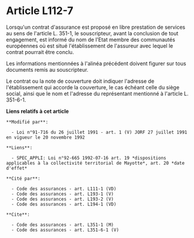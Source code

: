 # Article L112-7

Lorsqu'un contrat d'assurance est proposé en libre prestation de services au sens de l'article L. 351-1, le souscripteur,
avant la conclusion de tout engagement, est informé du nom de l'Etat membre des communautés européennes où est situé
l'établissement de l'assureur avec lequel le contrat pourrait être conclu.

Les informations mentionnées à l'alinéa précédent doivent figurer sur tous documents remis au souscripteur.

Le contrat ou la note de couverture doit indiquer l'adresse de l'établissement qui accorde la couverture, le cas échéant
celle du siège social, ainsi que le nom et l'adresse du représentant mentionné à l'article L. 351-6-1.

**Liens relatifs à cet article**

	**Modifié par**:

	  - Loi n°91-716 du 26 juillet 1991 - art. 1 (V) JORF 27 juillet 1991 en vigueur le 20 novembre 1992

	**Liens**:

	  - SPEC_APPLI: Loi n°92-665 1992-07-16 art. 19 *dispositions applicables à la collectivité territorial de Mayotte*, art. 20 *date d'effet*

	**Cité par**:

	  - Code des assurances - art. L111-1 (VD)
	  - Code des assurances - art. L193-1 (V)
	  - Code des assurances - art. L193-2 (V)
	  - Code des assurances - art. L194-1 (VD)

	**Cite**:

	  - Code des assurances - art. L351-1 (M)
	  - Code des assurances - art. L351-6-1 (V)
